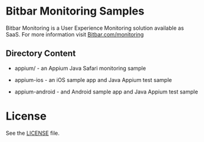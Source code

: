 
# Bitbar Monitoring Samples

Bitbar Monitoring is  a User Experience Monitoring solution available as SaaS. For more information visit [Bitbar.com/monitoring](bitbar.com/monitoring)


## Directory Content

* appium/ - an Appium Java Safari monitoring sample

* appium-ios - an iOS sample app and Java Appium test sample

* appium-android - and Android sample app and Java Appium test sample


# License

See the [LICENSE](LICENSE) file.
